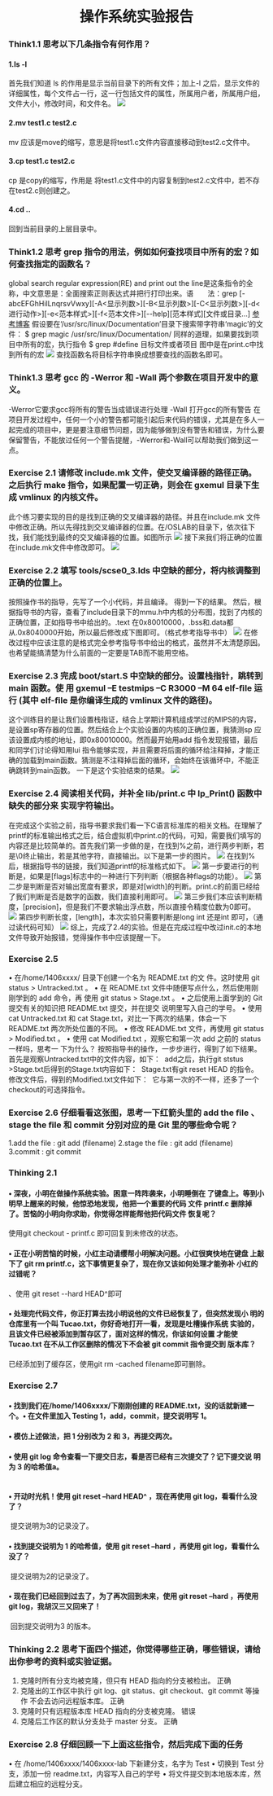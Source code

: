 #  <center>     操作系统实验报告<br>
### Think1.1 思考以下几条指令有何作用？
####  1.ls -l
首先我们知道 ls 的作用是显示当前目录下的所有文件；加上-l 之后，显示文件的详细属性，每个文件占一行，这一行包括文件的属性，所属用户者，所属用户组，文件大小，修改时间，和文件名。
![](https://github.com/Minwellcym/BUAA_MIPS_OS_DOC/blob/master/QQ%E6%88%AA%E5%9B%BE20160323204329.jpg)
####  2.mv test1.c test2.c
mv 应该是move的缩写，意思是将test1.c文件内容直接移动到test2.c文件中。
####  3.cp test1.c test2.c
cp 是copy的缩写，作用是 将test1.c文件中的内容复制到test2.c文件中，若不存在test2.c则创建之。
####  4.cd ..
回到当前目录的上层目录中。
### Think1.2 思考 grep 指令的用法，例如如何查找项目中所有的宏？如何查找指定的函数名？ 
global search regular expression(RE) and print out the line是这条指令的全称，中文意思是：全面搜索正则表达式并把行打印出来。语　　法：grep [-abcEFGhHilLnqrsvVwxy][-A<显示列数>][-B<显示列数>][-C<显示列数>][-d<进行动作>][-e<范本样式>][-f<范本文件>][--help][范本样式][文件或目录...]
[参考博客](http://blog.csdn.net/dysh1985/article/details/7571273)
假设要在‘/usr/src/linux/Documentation’目录下搜索带字符串‘magic’的文件：
 $ grep magic /usr/src/linux/Documentation/
 同样的道理，如果要找到项目中所有的宏，执行指令
$  grep #define 目标文件或者项目 
图中是在print.c中找到所有的宏
![](https://github.com/Minwellcym/BUAA_MIPS_OS_DOC/blob/master/QQ%E6%88%AA%E5%9B%BE20160323212322.jpg)
查找函数名将目标字符串换成想要查找的函数名即可。
### Think1.3 思考 gcc 的 -Werror 和 -Wall 两个参数在项目开发中的意义。
-Werror它要求gcc将所有的警告当成错误进行处理
-Wall         打开gcc的所有警告
在项目开发过程中，任何一个小的警告都可能引起后来代码的错误，尤其是在多人一起完成的项目中，更是要注意细节问题，因为能够做到没有警告和错误，为什么要保留警告，不能放过任何一个警告提醒，-Werror和-Wall可以帮助我们做到这一点。
### Exercise 2.1 请修改 include.mk 文件，使交叉编译器的路径正确。之后执行 make 指令，如果配置一切正确，则会在 gxemul 目录下生成 vmlinux 的内核文件。
此个练习要实现的目的是找到正确的交叉编译器的路径。并且在include.mk 文件中修改正确。所以先得找到交叉编译器的位置。在/OSLAB的目录下，依次往下找，我们能找到最终的交叉编译器的位置。如图所示
![](https://github.com/Minwellcym/BUAA_MIPS_OS_DOC/blob/master/QQ%E6%88%AA%E5%9B%BE20160323214206.jpg)
接下来我们将正确的位置在include.mk文件中修改即可。
![](https://github.com/Minwellcym/BUAA_MIPS_OS_DOC/blob/master/QQ%E6%88%AA%E5%9B%BE20160323214417.jpg)
### Exercise 2.2 填写 tools/scse0_3.lds 中空缺的部分，将内核调整到正确的位置上。
按照操作书的指导，先写了一个小代码，并且编译。
得到一下的结果。
然后，根据指导书的内容，查看了include目录下的mmu.h中内核的分布图，找到了内核的正确位置，正如指导书中给出的。.text 在0x80010000，.bss和.data都从.0x8040000开始，所以最后修改成下图即可。（格式参考指导书中）
![](https://github.com/Minwellcym/BUAA_MIPS_OS_DOC/blob/master/QQ%E6%88%AA%E5%9B%BE20160323221059.jpg)
在修改过程中应该注意的是格式完全参考指导书中给出的格式，虽然并不太清楚原因。也希望能搞清楚为什么前面的一定要是TAB而不能用空格。
### Exercise 2.3 完成 boot/start.S 中空缺的部分。设置栈指针，跳转到 main 函数。使 用 gxemul –E testmips –C R3000 –M 64 elf-ﬁle 运行 (其中 elf-ﬁle 是你编译生成的 vmlinux 文件的路径)。 
这个训练目的是让我们设置栈指证，结合上学期计算机组成学过的MIPS的内容，是设置sp寄存器的位置。然后结合上个实验设置的内核的正确位置，我猜测sp 应该设置成内核的地址，即0x80010000。然而最开始用add 指令发现报错，最后和同学们讨论得知用lui 指令能够实现，并且需要将后面的循环给注释掉，才能正确的加载到main函数。猜测是不注释掉后面的循环，会始终在该循环中，不能正确跳转到main函数。
一下是这个实验结束的结果。
![](https://github.com/Minwellcym/BUAA_MIPS_OS_DOC/blob/master/QQ%E6%88%AA%E5%9B%BE20160323222549.jpg)
### Exercise 2.4 阅读相关代码，并补全 lib/print.c 中 lp_Print() 函数中缺失的部分来 实现字符输出。 
在完成这个实验之前，指导书要求我们看一下C语言标准库的相关文档。在理解了printf的标准输出格式之后，结合虚拟机中print.c的代码，可知，需要我们填写的内容还是比较简单的。首先我们第一步做的是，在找到%之前，进行两步判断，若是\0终止输出，若是其他字符，直接输出。以下是第一步的图片。
![](https://github.com/Minwellcym/BUAA_MIPS_OS_DOC/blob/master/QQ%E6%88%AA%E5%9B%BE20160327225944.jpg)
在找到%后，根据指导书的链接，我们知道printf的标准格式如下。
![](https://github.com/Minwellcym/BUAA_MIPS_OS_DOC/blob/master/QQ%E6%88%AA%E5%9B%BE20160327231705.jpg)
第一步要进行的判断是，如果是[flags]标志中的一种进行下列判断（根据各种flags的功能）。
![](https://github.com/Minwellcym/BUAA_MIPS_OS_DOC/blob/master/QQ%E6%88%AA%E5%9B%BE20160327225959.jpg)
第二步是判断是否对输出宽度有要求，即是对[width]的判断。print.c的前面已经给了我们判断是否是数字的函数，我们直接利用即可。
![](https://github.com/Minwellcym/BUAA_MIPS_OS_DOC/blob/master/QQ%E6%88%AA%E5%9B%BE20160327230010.jpg)
第三步我们本应该判断精度，[precision]，但是我们不要求输出浮点数，所以直接令精度位数为0即可。
![](https://github.com/Minwellcym/BUAA_MIPS_OS_DOC/blob/master/QQ%E6%88%AA%E5%9B%BE20160327231715.jpg)
第四步判断长度，[length]，本次实验只需要判断是long int 还是int 即可，（通过读代码可知）
![](https://github.com/Minwellcym/BUAA_MIPS_OS_DOC/blob/master/QQ%E6%88%AA%E5%9B%BE20160327230017.jpg)
综上，完成了2.4的实验。但是在完成过程中改过init.c的本地文件导致开始报错，觉得操作书中应该提醒一下。
### Exercise 2.5 
• 在/home/1406xxxx/ 目录下创建一个名为 README.txt 的文 件。这时使用 git status > Untracked.txt 。
• 在 README.txt 文件中随便写点什么，然后使用刚刚学到的 add 命令，再 使用 git status > Stage.txt 。
• 之后使用上面学到的 Git 提交有关的知识把 README.txt 提交，并在提交 说明里写入自己的学号。
• 使用 cat Untracked.txt 和 cat Stage.txt，对比一下两次的结果，体会一下 README.txt 两次所处位置的不同。
• 修改 README.txt 文件，再使用 git status > Modiﬁed.txt 。
• 使用 cat Modiﬁed.txt ，观察它和第一次 add 之前的 status 一样吗，思考一 下为什么？
按照指导书的操作，一步步进行，得到了如下结果。首先是观察Untracked.txt中的文件内容，如下：
![]()
add之后，执行git ststus >Stage.txt后得到的Stage.txt内容如下：
![]()
Stage.txt有git reset HEAD 的指令。
修改文件后，得到的Modified.txt文件如下：
![]()
它与第一次的不一样，还多了一个checkout的可选择指令。
### Exercise 2.6 仔细看看这张图，思考一下红箭头里的 add the ﬁle 、stage the ﬁle 和 commit 分别对应的是 Git 里的哪些命令呢？
1.add the file  :   git add (filename)
2.stage the file : git add (filename)
3.commit : git commit
### Thinking 2.1 
#### • 深夜，小明在做操作系统实验。困意一阵阵袭来，小明睡倒在 了键盘上。等到小明早上醒来的时候，他惊恐地发现，他把一个重要的代码 文件 printf.c 删除掉了。苦恼的小明向你求助，你觉得怎样能帮他把代码文件 恢复呢？
使用git checkout - printf.c 即可回复到未修改的状态。
#### • 正在小明苦恼的时候，小红主动请缨帮小明解决问题。小红很爽快地在键盘 上敲下了 git rm printf.c，这下事情更复杂了，现在你又该如何处理才能弥补 小红的过错呢？
、使用 git reset --hard HEAD^即可
#### • 处理完代码文件，你正打算去找小明说他的文件已经恢复了，但突然发现小 明的仓库里有一个叫 Tucao.txt，你好奇地打开一看，发现是吐槽操作系统 实验的，且该文件已经被添加到暂存区了，面对这样的情况，你该如何设置 才能使 Tucao.txt 在不从工作区删除的情况下不会被 git commit 指令提交到 版本库？
已经添加到了缓存区，使用git rm -cached filename即可删除。
### Exercise 2.7
#### • 找到我们在/home/1406xxxx/下刚刚创建的 README.txt，没的话就新建一个。• 在文件里加入 Testing 1，add，commit，提交说明写 1。
#### • 模仿上述做法，把 1 分别改为 2 和 3，再提交两次。
#### • 使用 git log 命令查看一下提交日志，看是否已经有三次提交了？记下提交说 明为 3 的哈希值a。
![]()
#### • 开动时光机！使用 git reset –hard HEAD^ ，现在再使用 git log，看看什么没了？
![]()
提交说明为3的记录没了。
#### • 找到提交说明为 1 的哈希值，使用 git reset –hard <Hash-code>，再使用 git log，看看什么没了？
![]()
提交说明为2的记录没了。

#### • 现在我们已经回到过去了，为了再次回到未来，使用 git reset –hard <Hashcode> ，再使用 git log，我胡汉三又回来了！
![]()
回到提交说明为3 的版本。


###  Thinking 2.2 思考下面四个描述，你觉得哪些正确，哪些错误，请给出你参考的资料或实验证据。
1. 克隆时所有分支均被克隆，但只有 HEAD 指向的分支被检出。
  正确
2. 克隆出的工作区中执行 git log、git status、git checkout、git commit 等操作 不会去访问远程版本库。
   正确
3. 克隆时只有远程版本库 HEAD 指向的分支被克隆。
    错误
4. 克隆后工作区的默认分支处于 master 分支。
    正确
### Exercise 2.8 仔细回顾一下上面这些指令，然后完成下面的任务
• 在 /home/1406xxxx/1406xxxx-lab 下新建分支，名字为 Test
• 切换到 Test 分支，添加一份 readme.txt，内容写入自己的学号
• 将文件提交到本地版本库，然后建立相应的远程分支。

